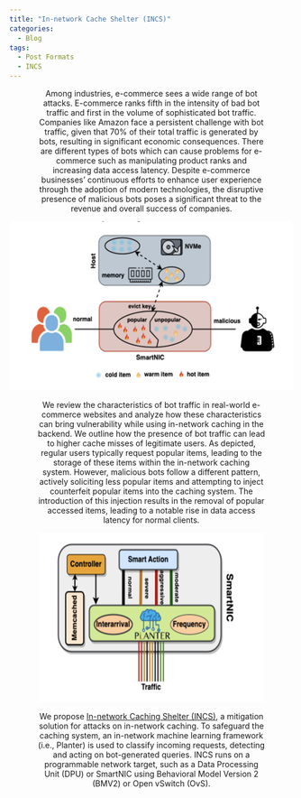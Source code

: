 ```yaml
---
title: "In-network Cache Shelter (INCS)"
categories:
  - Blog
tags:
  - Post Formats
  - INCS
---
```


<p align="center" style="font-size: 14px; width: 80%; margin: auto;">
Among industries, e-commerce sees a wide range of bot attacks. E-commerce ranks fifth in the intensity of bad bot traffic and first in the volume of sophisticated bot traffic. Companies like Amazon face a persistent challenge with bot traffic, given that 70% of their total traffic is generated by bots, resulting in significant economic consequences. There are different types of bots which can cause problems for e-commerce such as manipulating product ranks and increasing data access latency. Despite e-commerce businesses’ continuous efforts to enhance user experience through the adoption of modern technologies, the disruptive presence of malicious bots poses a significant threat to the revenue and overall success of companies.
</p>


<p align="center">
  <img src="/assets/images/eattack.png" alt=" In-network cache poisoning"  width="600" height="300" />
</p>

<p align="center" style="font-size: 14px; width: 80%; margin: auto;">
We review the characteristics of bot traffic in real-world e-commerce websites and analyze how these characteristics can bring vulnerability while using in-network caching in the backend. We outline how the presence of bot traffic can lead to higher cache misses of legitimate users. As depicted, regular users typically request popular items, leading to the storage of these items within the in-network caching system. However, malicious bots follow a different pattern, actively soliciting less popular items and attempting to inject counterfeit popular items into the caching system. The introduction of this injection results in the removal of popular accessed items, leading to a notable rise in data access latency for normal clients.
</p>

<p align="center">
  <img src="/assets/images/incs.png" alt="In-network Caching Shelter (INCS)"  width="400" height="300" />
</p>

 <p align="center" style="font-size: 14px; width: 80%; margin: auto;">
We propose  <a href="https://eng.ox.ac.uk/media/zwgjgmef/hemmatpour2024incs.pdf">In-network Caching Shelter (INCS)</a>, a mitigation solution for attacks on in-network caching. To safeguard the caching system, an in-network machine learning framework (i.e., Planter) is used to classify incoming requests, detecting and acting on bot-generated queries. INCS runs on a programmable network target, such as a Data Processing Unit (DPU) or SmartNIC using Behavioral Model Version 2 (BMV2) or Open vSwitch (OvS).
</p>
